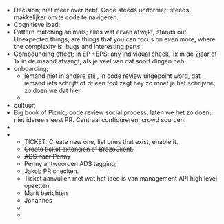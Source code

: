 - Decision; niet meer over hebt. Code steeds uniformer; steeds makkelijker om te code te navigeren.
- Cognitieve load;
- Pattern matching animals; alles wat ervan afwijkt, stands out. Unexpected things, are things that you can focus on even more, where the complexity is, bugs and interesting parts.
- Compounding effect; in EP +EPS; any individual check, 1x in de 2jaar of 1x in de maand afvangt, als je veel van dat soort dingen heb.
- onboarding;
	- iemand niet in andere stijl, in code review uitgepoint word, dat iemand iets schrijft of dt een tool zegt hey zo moet je het schrijvne; zo doen we dat hier.
	-
- cultuur;
- Big book of Picnic; code review social process; laten we het zo doen; niet idereen leest PR. Centraal configureren; crowd sourcen.
-
-
	- TICKET: Create new one, list ones that exist, enable it.
	- ~~Create ticket extension of BrazeClient.~~
	- ~~ADS naar Penny~~
	- Penny antwoorden ADS tagging;
	- Jakob PR checken.
	- Ticket aanvullen met wat het idee is van management API high level opzetten.
	- Marit berichten
	- Johannes
	-
	-
